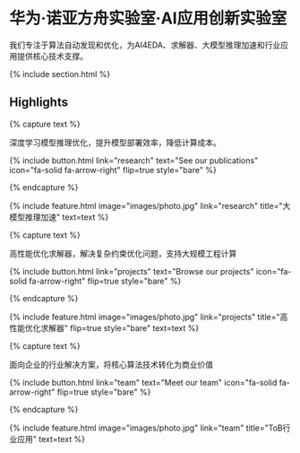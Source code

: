 ---
---

# 华为·诺亚方舟实验室·AI应用创新实验室

我们专注于算法自动发现和优化，为AI4EDA、求解器、大模型推理加速和行业应用提供核心技术支撑。

{% include section.html %}

## Highlights

{% capture text %}

深度学习模型推理优化，提升模型部署效率，降低计算成本。

{%
  include button.html
  link="research"
  text="See our publications"
  icon="fa-solid fa-arrow-right"
  flip=true
  style="bare"
%}

{% endcapture %}

{%
  include feature.html
  image="images/photo.jpg"
  link="research"
  title="大模型推理加速"
  text=text
%}

{% capture text %}

高性能优化求解器，解决复杂约束优化问题，支持大规模工程计算

{%
  include button.html
  link="projects"
  text="Browse our projects"
  icon="fa-solid fa-arrow-right"
  flip=true
  style="bare"
%}

{% endcapture %}

{%
  include feature.html
  image="images/photo.jpg"
  link="projects"
  title="高性能优化求解器"
  flip=true
  style="bare"
  text=text
%}

{% capture text %}

面向企业的行业解决方案，将核心算法技术转化为商业价值

{%
  include button.html
  link="team"
  text="Meet our team"
  icon="fa-solid fa-arrow-right"
  flip=true
  style="bare"
%}

{% endcapture %}

{%
  include feature.html
  image="images/photo.jpg"
  link="team"
  title="ToB行业应用"
  text=text
%}
